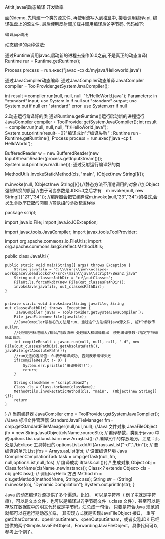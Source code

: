 Atitit java的动态编译 开发效率



面的demo, 先构建一个类的源文件, 再使用流写入到磁盘中, 接着调用编译api, 编译磁盘上的源文件, 最后使用反射调加载并调用编译后的字节码. 代码如下:

编译jsp调用


动态编译的两种做法:

通过Runtime调用javac,启动新的进程去操作(6.0之前,不是真正的动态编译)
Runtime run = Runtime.getRuntime();

Process process = run.exec("javac -cp d:/myjava/Helloworld.java")

通过JavaCompiler动态编译
​
通过JavaCompiler动态编译
JavaCompiler compiler = ToolProvider.getSystemJavaCompiler();

int result = compiler.run(null, null, null, "f:/HelloWorld.java");
Parameters:
in "standard" input; use System.in if null
out "standard" output; use System.out if null
err "standard" error; use System.err if null



2.动态运行编译好的类
通过Runtime.getRuntime()运行启动新的进程运行
JavaCompiler compiler = ToolProvider.getSystemJavaCompiler();
int result = compiler.run(null, null, null, "f:/HelloWorld.java");
System.out.println(result==0?"编译成功":"编译失败");
Runtime run = Runtime.getRuntime();
Process process = run.exec("java -cp f: HelloWorld");
        
BufferedReader w = new BufferedReader(new InputStreamReader(process.getInputStream()));
System.out.println(w.readLine());
通过反射运行编译好的类




 MethodUtils.invokeStaticMethod(cls, "main",  (Object)new String[]{});


   m.invoke(null, (Object)new String[]{});//静态方法不用谢调用的对象
            //加Object强制转换的原因
            //由于可变参数是JDK5.0之后才有　m.invoke(null, new String[]{"23","34"});
            //编译器会把它编译成m.invoke(null,"23","34");的格式,会发生参数不匹配的问题
            //带数组的参数都这样做



package script;

import java.io.File;
import java.io.IOException;

import javax.tools.JavaCompiler;
import javax.tools.ToolProvider;

import org.apache.commons.io.FileUtils;
import org.apache.commons.lang3.reflect.MethodUtils;

public class JavaUti {
	
	
	public static void main(String[] args) throws Exception {
		String javafile = "C:\\Users\\jun\\eclipse-workspace\\deadlockchk\\src\\main\\java\\script\\Bean2.java";
		String out_classesPathDir = "c:\\outClasses";
		FileUtils.forceMkdir(new File(out_classesPathDir));
		invokeJava(javafile, out_classesPathDir);
	}

	
	private static void invokeJava(String javafile, String out_classesPathDir) throws  Exception {
		 JavaCompiler javac = ToolProvider.getSystemJavaCompiler();
        File javaFile=new File(javafile);
		//JavaCompiler最核心的方法是run, 通过这个方法编译java源文件, 前3个参数传null时, 
        //分别使用标准输入/输出/错误流来 处理输入和编译输出. 使用编译参数-d指定字节码输出目录.
        int compileResult = javac.run(null, null, null, "-d", new File(out_classesPathDir).getAbsolutePath(), javaFile.getAbsolutePath());
        //run方法的返回值: 0-表示编译成功, 否则表示编译失败
        if(compileResult != 0) {
            System.err.println("编译失败!!");
            return;
        }
        
        String className = "script.Bean2";
        Class cls = Class.forName(className);
        MethodUtils.invokeStaticMethod(cls, "main",  (Object)new String[]{});
		return;
	}
}
// 当前编译器
        JavaCompiler cmp = ToolProvider.getSystemJavaCompiler();
        //Java 标准文件管理器
        StandardJavaFileManager fm = cmp.getStandardFileManager(null,null,null);
        //Java 文件对象
        JavaFileObject jfo = new StringJavaObject(clsName,sourceStr);
        // 编译参数，类似于javac <options> 中的options
        List<String> optionsList = new ArrayList<String>();
        // 编译文件的存放地方，注意：此处是为Eclipse 工具特设的
        optionsList.addAll(Arrays.asList("-d","./bin"));
        // 要编译的单元
        List<JavaFileObject> jfos = Arrays.asList(jfo);
        // 设置编译环境
        Java Compiler.CompilationTask task = cmp.getTask(null, fm, null,optionsList,null,jfos);
        // 编译成功
        if(task.call()){
            // 生成对象
            Object obj = Class.forName(clsName).newInstance();
            Class<? extends Object> cls = obj.getClass();
            // 调用sayHello 方法
            Method m = cls.getMethod(methodName, String.class);
            String str = (String) m.invoke(obj, "Dynamic Compilation");
            System.out.println(str);
        }


Java 的动态编译对源提供了多个渠道。比如， 可以是字符串（ 例子中就是字符串），可以是文本文件，也可以是编译过的字节码文件（.class 文件），甚至可以是存放在数据库中的明文代码或是字节码。汇总成一句话， 只要是符合Java 规范的就都可以在运行期动态加载， 其实现方式就是实现JavaFileObject 接口， 重写getCharContent、openInputStream、openOutputStream，或者实现JDK 已经提供的两个SimpleJavaFileObject、ForwardingJavaFileObject，具体代码可以参考上个例子。
